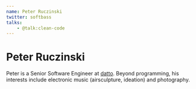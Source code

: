 ```yaml
---
name: Peter Ruczinski
twitter: softbass
talks:
    - @talk:clean-code
---
```


# Peter Ruczinski

Peter is a Senior Software Engineer at [datto](http://www.datto.com/). Beyond programming, his interests include electronic music (airsculpture, ideation) and photography.
